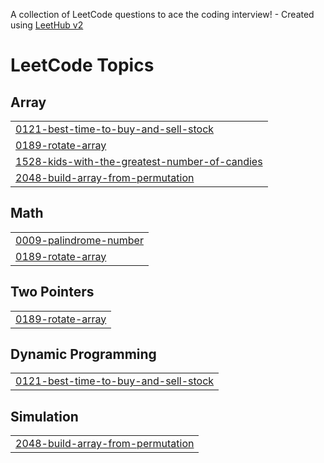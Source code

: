 A collection of LeetCode questions to ace the coding interview! - Created using [LeetHub v2](https://github.com/arunbhardwaj/LeetHub-2.0)
<!---LeetCode Topics Start-->
# LeetCode Topics
## Array
|  |
| ------- |
| [0121-best-time-to-buy-and-sell-stock](https://github.com/Amaljith34/leetcode/tree/master/0121-best-time-to-buy-and-sell-stock) |
| [0189-rotate-array](https://github.com/Amaljith34/leetcode/tree/master/0189-rotate-array) |
| [1528-kids-with-the-greatest-number-of-candies](https://github.com/Amaljith34/leetcode/tree/master/1528-kids-with-the-greatest-number-of-candies) |
| [2048-build-array-from-permutation](https://github.com/Amaljith34/leetcode/tree/master/2048-build-array-from-permutation) |
## Math
|  |
| ------- |
| [0009-palindrome-number](https://github.com/Amaljith34/leetcode/tree/master/0009-palindrome-number) |
| [0189-rotate-array](https://github.com/Amaljith34/leetcode/tree/master/0189-rotate-array) |
## Two Pointers
|  |
| ------- |
| [0189-rotate-array](https://github.com/Amaljith34/leetcode/tree/master/0189-rotate-array) |
## Dynamic Programming
|  |
| ------- |
| [0121-best-time-to-buy-and-sell-stock](https://github.com/Amaljith34/leetcode/tree/master/0121-best-time-to-buy-and-sell-stock) |
## Simulation
|  |
| ------- |
| [2048-build-array-from-permutation](https://github.com/Amaljith34/leetcode/tree/master/2048-build-array-from-permutation) |
<!---LeetCode Topics End-->